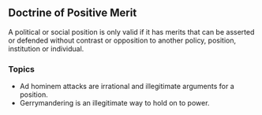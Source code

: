 ## Doctrine of Positive Merit
A political or social position is only valid if it has merits that can be asserted or defended without contrast or opposition to another policy, position, institution or individual.

### Topics
-  Ad hominem attacks are irrational and illegitimate arguments for a position.
-  Gerrymandering is an illegitimate way to hold on to power.
